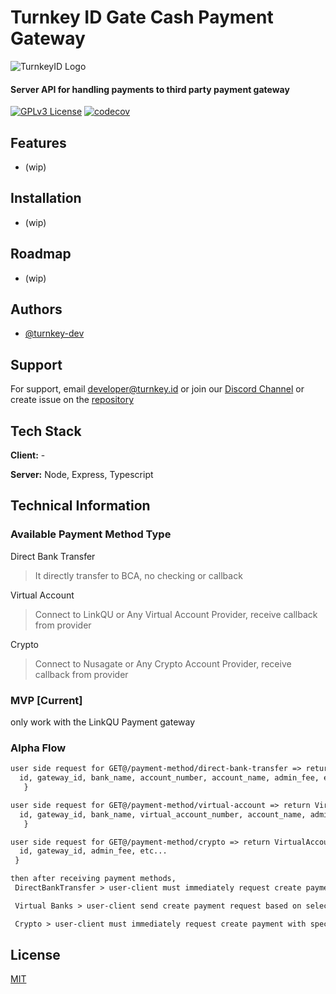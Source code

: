 # Turnkey ID Gate Cash Payment Gateway

![TurnkeyID Logo](https://turnkey.id/assets/images/logo-black.png)

#### Server API for handling payments to third party payment gateway

[![GPLv3 License](https://img.shields.io/badge/License-MIT-green.svg)](https://opensource.org/licenses/MIT)
[![codecov](https://codecov.io/gh/turnkey-devs/gtnext_payment_gateway/branch/master/graph/badge.svg?token=SRYRID5GH6)](https://codecov.io/gh/turnkey-devs/gtnext_payment_gateway)

## Features

- (wip)

## Installation

- (wip)

## Roadmap

- (wip)

## Authors

- [@turnkey-dev](https://github.com/turnkey-devs)

## Support

For support, email developer@turnkey.id or join our [Discord Channel](https://discord.gg/6WVJgJv3fH)
or create issue on the [repository](https://github.com/turnkey-devs/turnkey-api-proxy/issues)

## Tech Stack

**Client:** -

**Server:** Node, Express, Typescript

## Technical Information

### Available Payment Method Type

Direct Bank Transfer
> It directly transfer to BCA, no checking or callback

Virtual Account
> Connect to LinkQU or Any Virtual Account Provider, receive callback from provider

Crypto
> Connect to Nusagate or Any Crypto Account Provider, receive callback from provider

### MVP [Current]

only work with the LinkQU Payment gateway

### Alpha Flow

```txt
user side request for GET@/payment-method/direct-bank-transfer => return DirectBankTransfer {
  id, gateway_id, bank_name, account_number, account_name, admin_fee, etc...
   }

user side request for GET@/payment-method/virtual-account => return VirtualAccount {
  id, gateway_id, bank_name, virtual_account_number, account_name, admin_fee, etc...
   }

user side request for GET@/payment-method/crypto => return VirtualAccount {
  id, gateway_id, admin_fee, etc...
 }

then after receiving payment methods,
 DirectBankTransfer > user-client must immediately request create payment with specified payment method (direct bank) that responded by server, why? because standard

 Virtual Banks > user-client send create payment request based on selected available virtual account > receive response data for Virtual Account number etc

 Crypto > user-client must immediately request create payment with specified payment method (crypto) > receive callback then redirect / open new tab
```

## License

[MIT](https://choosealicense.com/licenses/mit/)
